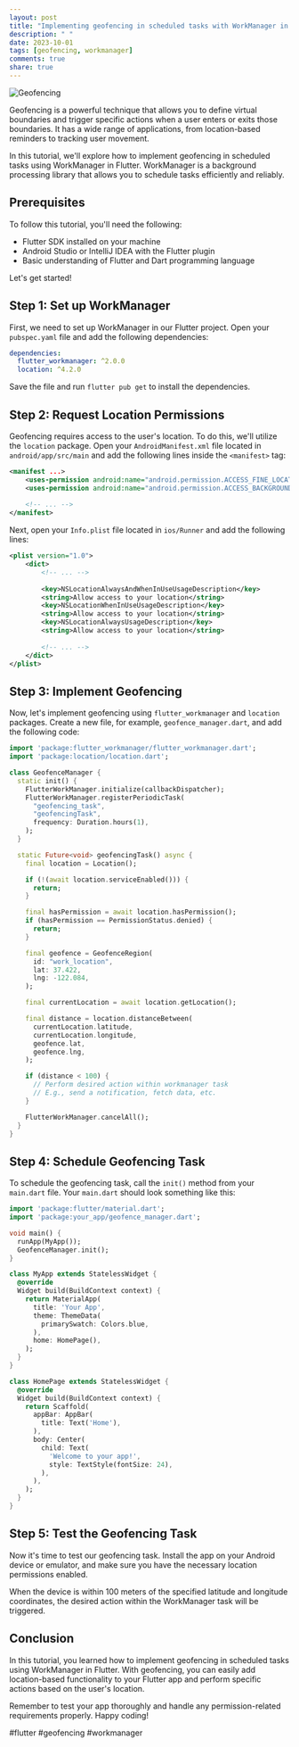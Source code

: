 ```yaml
---
layout: post
title: "Implementing geofencing in scheduled tasks with WorkManager in Flutter"
description: " "
date: 2023-10-01
tags: [geofencing, workmanager]
comments: true
share: true
---
```


![Geofencing](https://example.com/geofencing_image.jpg)

Geofencing is a powerful technique that allows you to define virtual boundaries and trigger specific actions when a user enters or exits those boundaries. It has a wide range of applications, from location-based reminders to tracking user movement.

In this tutorial, we'll explore how to implement geofencing in scheduled tasks using WorkManager in Flutter. WorkManager is a background processing library that allows you to schedule tasks efficiently and reliably.

## Prerequisites
To follow this tutorial, you'll need the following:
- Flutter SDK installed on your machine
- Android Studio or IntelliJ IDEA with the Flutter plugin
- Basic understanding of Flutter and Dart programming language

Let's get started!

## Step 1: Set up WorkManager
First, we need to set up WorkManager in our Flutter project. Open your `pubspec.yaml` file and add the following dependencies:

```yaml
dependencies:
  flutter_workmanager: ^2.0.0
  location: ^4.2.0
```

Save the file and run `flutter pub get` to install the dependencies.

## Step 2: Request Location Permissions
Geofencing requires access to the user's location. To do this, we'll utilize the `location` package. Open your `AndroidManifest.xml` file located in `android/app/src/main` and add the following lines inside the `<manifest>` tag:

```xml
<manifest ...>
    <uses-permission android:name="android.permission.ACCESS_FINE_LOCATION" />
    <uses-permission android:name="android.permission.ACCESS_BACKGROUND_LOCATION" />
    
    <!-- ... -->
</manifest>
```

Next, open your `Info.plist` file located in `ios/Runner` and add the following lines:

```xml
<plist version="1.0">
    <dict>
        <!-- ... -->
        
        <key>NSLocationAlwaysAndWhenInUseUsageDescription</key>
        <string>Allow access to your location</string>
        <key>NSLocationWhenInUseUsageDescription</key>
        <string>Allow access to your location</string>
        <key>NSLocationAlwaysUsageDescription</key>
        <string>Allow access to your location</string>
        
        <!-- ... -->
    </dict>
</plist>
```

## Step 3: Implement Geofencing
Now, let's implement geofencing using `flutter_workmanager` and `location` packages. Create a new file, for example, `geofence_manager.dart`, and add the following code:

```dart
import 'package:flutter_workmanager/flutter_workmanager.dart';
import 'package:location/location.dart';

class GeofenceManager {
  static init() {
    FlutterWorkManager.initialize(callbackDispatcher);
    FlutterWorkManager.registerPeriodicTask(
      "geofencing_task",
      "geofencingTask",
      frequency: Duration.hours(1),
    );
  }

  static Future<void> geofencingTask() async {
    final location = Location();

    if (!(await location.serviceEnabled())) {
      return;
    }

    final hasPermission = await location.hasPermission();
    if (hasPermission == PermissionStatus.denied) {
      return;
    }

    final geofence = GeofenceRegion(
      id: "work_location",
      lat: 37.422,
      lng: -122.084,
    );

    final currentLocation = await location.getLocation();

    final distance = location.distanceBetween(
      currentLocation.latitude,
      currentLocation.longitude,
      geofence.lat,
      geofence.lng,
    );

    if (distance < 100) {
      // Perform desired action within workmanager task
      // E.g., send a notification, fetch data, etc.
    }

    FlutterWorkManager.cancelAll();
  }
}
```

## Step 4: Schedule Geofencing Task
To schedule the geofencing task, call the `init()` method from your `main.dart` file. Your `main.dart` should look something like this:

```dart
import 'package:flutter/material.dart';
import 'package:your_app/geofence_manager.dart';

void main() {
  runApp(MyApp());
  GeofenceManager.init();
}

class MyApp extends StatelessWidget {
  @override
  Widget build(BuildContext context) {
    return MaterialApp(
      title: 'Your App',
      theme: ThemeData(
        primarySwatch: Colors.blue,
      ),
      home: HomePage(),
    );
  }
}

class HomePage extends StatelessWidget {
  @override
  Widget build(BuildContext context) {
    return Scaffold(
      appBar: AppBar(
        title: Text('Home'),
      ),
      body: Center(
        child: Text(
          'Welcome to your app!',
          style: TextStyle(fontSize: 24),
        ),
      ),
    );
  }
}
```

## Step 5: Test the Geofencing Task
Now it's time to test our geofencing task. Install the app on your Android device or emulator, and make sure you have the necessary location permissions enabled.

When the device is within 100 meters of the specified latitude and longitude coordinates, the desired action within the WorkManager task will be triggered.

## Conclusion
In this tutorial, you learned how to implement geofencing in scheduled tasks using WorkManager in Flutter. With geofencing, you can easily add location-based functionality to your Flutter app and perform specific actions based on the user's location.

Remember to test your app thoroughly and handle any permission-related requirements properly. Happy coding!

#flutter #geofencing #workmanager